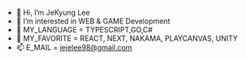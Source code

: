- 👋 Hi, I’m JeKyung Lee
- 👀 I’m interested in WEB & GAME Development
- 🌱 MY_LANGUAGE = TYPESCRIPT,GO,C#
- 🔨 MY_FAVORITE = REACT, NEXT, NAKAMA, PLAYCANVAS, UNITY
- 📫 E_MAIL = jejelee98@gmail.com

<!---
jejelee94/jejelee94 is a ✨ special ✨ repository because its `README.md` (this file) appears on your GitHub profile.
You can click the Preview link to take a look at your changes.
--->
